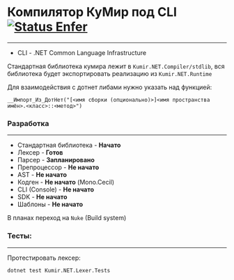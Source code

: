 ﻿Компилятор КуМир под CLI [![Status Enfer][status-enfer]][andivionian-status-classifier]
======
---
* CLI - .NET Common Language Infrastructure

Стандартная библиотека кумира лежит в `Kumir.NET.Compiler/stdlib`, 
вся библиотека будет экспортировать реализацию из `Kumir.NET.Runtime`

Для взаимодействия с дотнет либами нужно указать над функцией: 

`__Импорт_Из_ДотНет("[<имя сборки (опционально)>]<имя пространства имён>.<класс>::<метод>")`

### Разработка

---
* Стандартная библиотека - **Начато**
* Лексер - **Готов**
* Парсер - **Запланировано**
* Препроцессор - **Не начато**
* AST - **Не начато**
* Кодген - **Не начато** (Mono.Cecil)
* CLI (Console) - **Не начато**
* SDK - **Не начато**
* Шаблоны - **Не начато**

В планах переход на `Nuke` (Build system)

### Тесты:

---
Протестировать лексер: 
```sh
dotnet test Kumir.NET.Lexer.Tests
```

[status-enfer]: https://img.shields.io/badge/status-enfer-orange.svg
[andivionian-status-classifier]: https://github.com/ForNeVeR/andivionian-status-classifier#status-enfer-